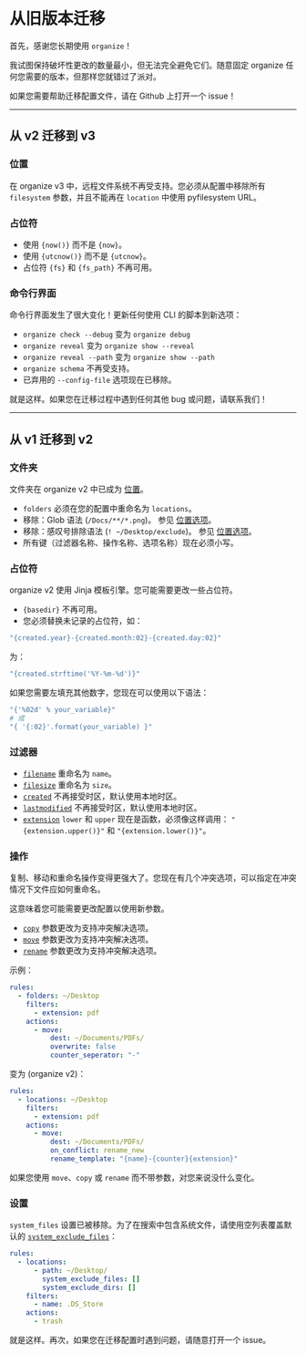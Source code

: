 # 从旧版本迁移

首先，感谢您长期使用 `organize`！

我试图保持破坏性更改的数量最小，但无法完全避免它们。随意固定 organize 任何您需要的版本，但那样您就错过了派对。

如果您需要帮助迁移配置文件，请在 Github 上打开一个 issue！

<hr>

## 从 v2 迁移到 v3

### 位置

在 organize v3 中，远程文件系统不再受支持。您必须从配置中移除所有 `filesystem` 参数，并且不能再在 `location` 中使用 pyfilesystem URL。

### 占位符

- 使用 `{now()}` 而不是 `{now}`。
- 使用 `{utcnow()}` 而不是 `{utcnow}`。
- 占位符 `{fs}` 和 `{fs_path}` 不再可用。

### 命令行界面

命令行界面发生了很大变化！更新任何使用 CLI 的脚本到新选项：

- `organize check --debug` 变为 `organize debug`
- `organize reveal` 变为 `organize show --reveal`
- `organize reveal --path` 变为 `organize show --path`
- `organize schema` 不再受支持。
- 已弃用的 `--config-file` 选项现在已移除。


就是这样。如果您在迁移过程中遇到任何其他 bug 或问题，请联系我们！

<hr>

## 从 v1 迁移到 v2


### 文件夹

文件夹在 organize v2 中已成为 [位置](locations.md)。

- `folders` 必须在您的配置中重命名为 `locations`。
- 移除：Glob 语法 (`/Docs/**/*.png`)。
  参见 [位置选项](locations.md#location-options)。
- 移除：感叹号排除语法 (`! ~/Desktop/exclude`)。
  参见 [位置选项](locations.md#location-options)。
- 所有键（过滤器名称、操作名称、选项名称）现在必须小写。

### 占位符

organize v2 使用 Jinja 模板引擎。您可能需要更改一些占位符。

- `{basedir}` 不再可用。
- 您必须替换未记录的占位符，如：

```yaml
"{created.year}-{created.month:02}-{created.day:02}"
```

为：

```yaml
"{created.strftime('%Y-%m-%d')}"
```

如果您需要左填充其他数字，您现在可以使用以下语法：

```yaml
"{'%02d' % your_variable}"
# 或
"{ '{:02}'.format(your_variable) }"
```

### 过滤器

- [`filename`](filters.md#name) 重命名为 `name`。
- [`filesize`](filters.md#size) 重命名为 `size`。
- [`created`](filters.md#created) 不再接受时区，默认使用本地时区。
- [`lastmodified`](filters.md#lastmodified) 不再接受时区，默认使用本地时区。
- [`extension`](filters.md#extension) `lower` 和 `upper` 现在是函数，必须像这样调用：
  `"{extension.upper()}"` 和 `"{extension.lower()}"`。

### 操作

复制、移动和重命名操作变得更强大了。您现在有几个冲突选项，可以指定在冲突情况下文件应如何重命名。

这意味着您可能需要更改配置以使用新参数。

- [`copy`](actions.md#copy) 参数更改为支持冲突解决选项。
- [`move`](actions.md#move) 参数更改为支持冲突解决选项。
- [`rename`](actions.md#rename) 参数更改为支持冲突解决选项。

示例：

```yml
rules:
  - folders: ~/Desktop
    filters:
      - extension: pdf
    actions:
      - move:
          dest: ~/Documents/PDFs/
          overwrite: false
          counter_seperator: "-"
```

变为 (organize v2)：

```yaml
rules:
  - locations: ~/Desktop
    filters:
      - extension: pdf
    actions:
      - move:
          dest: ~/Documents/PDFs/
          on_conflict: rename_new
          rename_template: "{name}-{counter}{extension}"
```

如果您使用 `move`、`copy` 或 `rename` 而不带参数，对您来说没什么变化。

### 设置

`system_files` 设置已被移除。为了在搜索中包含系统文件，请使用空列表覆盖默认的 [`system_exclude_files`](locations.md#location-options)：

```yaml
rules:
  - locations:
      - path: ~/Desktop/
        system_exclude_files: []
        system_exclude_dirs: []
    filters:
      - name: .DS_Store
    actions:
      - trash
```

就是这样。再次，如果您在迁移配置时遇到问题，请随意打开一个 issue。
